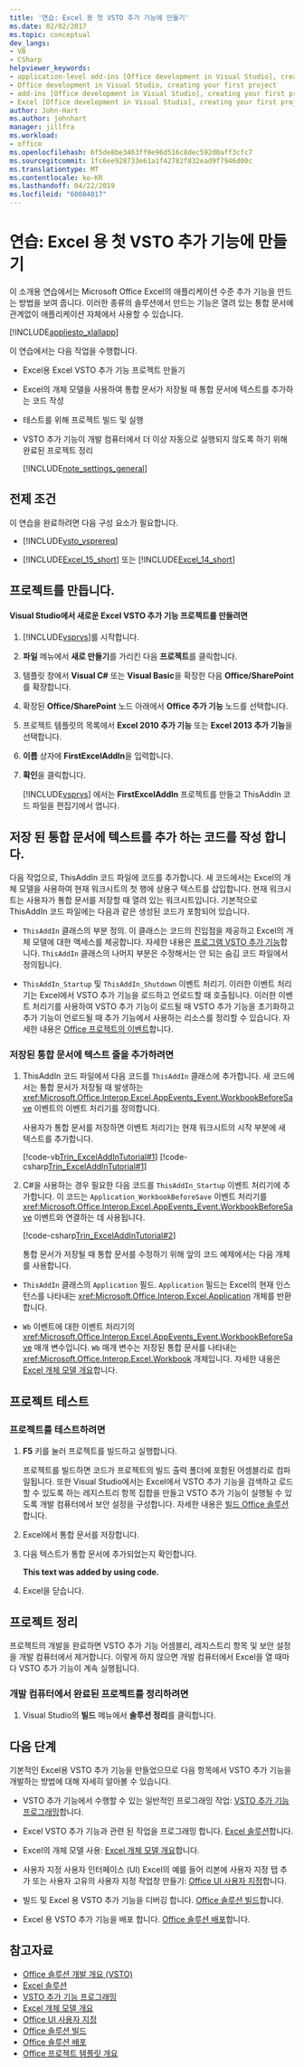 ```yaml
---
title: '연습: Excel 용 첫 VSTO 추가 기능에 만들기'
ms.date: 02/02/2017
ms.topic: conceptual
dev_langs:
- VB
- CSharp
helpviewer_keywords:
- application-level add-ins [Office development in Visual Studio], creating your first project
- Office development in Visual Studio, creating your first project
- add-ins [Office development in Visual Studio], creating your first project
- Excel [Office development in Visual Studio], creating your first project
author: John-Hart
ms.author: johnhart
manager: jillfra
ms.workload:
- office
ms.openlocfilehash: 6f5de8be3463ff0e96d516c8dec592d0aff3cfc7
ms.sourcegitcommit: 1fc6ee928733e61a1f42782f832ead9f7946d00c
ms.translationtype: MT
ms.contentlocale: ko-KR
ms.lasthandoff: 04/22/2019
ms.locfileid: "60084017"
---
```

# <a name="walkthrough-create-your-first-vsto-add-in-for-excel"></a>연습: Excel 용 첫 VSTO 추가 기능에 만들기
  이 소개용 연습에서는 Microsoft Office Excel의 애플리케이션 수준 추가 기능을 만드는 방법을 보여 줍니다. 이러한 종류의 솔루션에서 만드는 기능은 열려 있는 통합 문서에 관계없이 애플리케이션 자체에서 사용할 수 있습니다.

 [!INCLUDE[appliesto_xlallapp](../vsto/includes/appliesto-xlallapp-md.md)]

 이 연습에서는 다음 작업을 수행합니다.

- Excel용 Excel VSTO 추가 기능 프로젝트 만들기

- Excel의 개체 모델을 사용하여 통합 문서가 저장될 때 통합 문서에 텍스트를 추가하는 코드 작성

- 테스트를 위해 프로젝트 빌드 및 실행

- VSTO 추가 기능이 개발 컴퓨터에서 더 이상 자동으로 실행되지 않도록 하기 위해 완료된 프로젝트 정리

  [!INCLUDE[note_settings_general](../sharepoint/includes/note-settings-general-md.md)]

## <a name="prerequisites"></a>전제 조건
 이 연습을 완료하려면 다음 구성 요소가 필요합니다.

- [!INCLUDE[vsto_vsprereq](../vsto/includes/vsto-vsprereq-md.md)]

- [!INCLUDE[Excel_15_short](../vsto/includes/excel-15-short-md.md)] 또는 [!INCLUDE[Excel_14_short](../vsto/includes/excel-14-short-md.md)]

## <a name="create-the-project"></a>프로젝트를 만듭니다.

#### <a name="to-create-a-new-excel-vsto-add-in-project-in-visual-studio"></a>Visual Studio에서 새로운 Excel VSTO 추가 기능 프로젝트를 만들려면

1. [!INCLUDE[vsprvs](../sharepoint/includes/vsprvs-md.md)]를 시작합니다.

2. **파일** 메뉴에서 **새로 만들기**를 가리킨 다음 **프로젝트**를 클릭합니다.

3. 템플릿 창에서 **Visual C#** 또는 **Visual Basic**을 확장한 다음 **Office/SharePoint**를 확장합니다.

4. 확장된 **Office/SharePoint** 노드 아래에서 **Office 추가 기능** 노드를 선택합니다.

5. 프로젝트 템플릿의 목록에서 **Excel 2010 추가 기능** 또는 **Excel 2013 추가 기능**을 선택합니다.

6. **이름** 상자에 **FirstExcelAddIn**을 입력합니다.

7. **확인**을 클릭합니다.

     [!INCLUDE[vsprvs](../sharepoint/includes/vsprvs-md.md)] 에서는 **FirstExcelAddIn** 프로젝트를 만들고 ThisAddIn 코드 파일을 편집기에서 엽니다.

## <a name="write-code-to-add-text-to-the-saved-workbook"></a>저장 된 통합 문서에 텍스트를 추가 하는 코드를 작성 합니다.
 다음 작업으로, ThisAddIn 코드 파일에 코드를 추가합니다. 새 코드에서는 Excel의 개체 모델을 사용하여 현재 워크시트의 첫 행에 상용구 텍스트를 삽입합니다. 현재 워크시트는 사용자가 통합 문서를 저장할 때 열려 있는 워크시트입니다. 기본적으로 ThisAddIn 코드 파일에는 다음과 같은 생성된 코드가 포함되어 있습니다.

- `ThisAddIn` 클래스의 부분 정의. 이 클래스는 코드의 진입점을 제공하고 Excel의 개체 모델에 대한 액세스를 제공합니다. 자세한 내용은 [프로그램 VSTO 추가 기능](../vsto/programming-vsto-add-ins.md)합니다. `ThisAddIn` 클래스의 나머지 부분은 수정해서는 안 되는 숨김 코드 파일에서 정의됩니다.

- `ThisAddIn_Startup` 및 `ThisAddIn_Shutdown` 이벤트 처리기. 이러한 이벤트 처리기는 Excel에서 VSTO 추가 기능을 로드하고 언로드할 때 호출됩니다. 이러한 이벤트 처리기를 사용하여 VSTO 추가 기능이 로드될 때 VSTO 추가 기능을 초기화하고 추가 기능이 언로드될 때 추가 기능에서 사용하는 리소스를 정리할 수 있습니다. 자세한 내용은 [Office 프로젝트의 이벤트](../vsto/events-in-office-projects.md)합니다.

### <a name="to-add-a-line-of-text-to-the-saved-workbook"></a>저장된 통합 문서에 텍스트 줄을 추가하려면

1. ThisAddIn 코드 파일에서 다음 코드를 `ThisAddIn` 클래스에 추가합니다. 새 코드에서는 통합 문서가 저장될 때 발생하는 <xref:Microsoft.Office.Interop.Excel.AppEvents_Event.WorkbookBeforeSave> 이벤트의 이벤트 처리기를 정의합니다.

    사용자가 통합 문서를 저장하면 이벤트 처리기는 현재 워크시트의 시작 부분에 새 텍스트를 추가합니다.

    [!code-vb[Trin_ExcelAddInTutorial#1](../vsto/codesnippet/VisualBasic/Trin_ExcelAddInTutorial/ThisAddIn.vb#1)]
    [!code-csharp[Trin_ExcelAddInTutorial#1](../vsto/codesnippet/CSharp/Trin_ExcelAddInTutorial/ThisAddIn.cs#1)]

2. C#을 사용하는 경우 필요한 다음 코드를 `ThisAddIn_Startup` 이벤트 처리기에 추가합니다. 이 코드는 `Application_WorkbookBeforeSave` 이벤트 처리기를 <xref:Microsoft.Office.Interop.Excel.AppEvents_Event.WorkbookBeforeSave> 이벤트와 연결하는 데 사용됩니다.

    [!code-csharp[Trin_ExcelAddInTutorial#2](../vsto/codesnippet/CSharp/Trin_ExcelAddInTutorial/ThisAddIn.cs#2)]

   통합 문서가 저장될 때 통합 문서를 수정하기 위해 앞의 코드 예제에서는 다음 개체를 사용합니다.

- `ThisAddIn` 클래스의 `Application` 필드. `Application` 필드는 Excel의 현재 인스턴스를 나타내는 <xref:Microsoft.Office.Interop.Excel.Application> 개체를 반환합니다.

- `Wb` 이벤트에 대한 이벤트 처리기의 <xref:Microsoft.Office.Interop.Excel.AppEvents_Event.WorkbookBeforeSave> 매개 변수입니다. `Wb` 매개 변수는 저장된 통합 문서를 나타내는 <xref:Microsoft.Office.Interop.Excel.Workbook> 개체입니다. 자세한 내용은 [Excel 개체 모델 개요](../vsto/excel-object-model-overview.md)합니다.

## <a name="test-the-project"></a>프로젝트 테스트

### <a name="to-test-the-project"></a>프로젝트를 테스트하려면

1. **F5** 키를 눌러 프로젝트를 빌드하고 실행합니다.

     프로젝트를 빌드하면 코드가 프로젝트의 빌드 출력 폴더에 포함된 어셈블리로 컴파일됩니다. 또한 Visual Studio에서는 Excel에서 VSTO 추가 기능을 검색하고 로드할 수 있도록 하는 레지스트리 항목 집합을 만들고 VSTO 추가 기능이 실행될 수 있도록 개발 컴퓨터에서 보안 설정을 구성합니다. 자세한 내용은 [빌드 Office 솔루션](../vsto/building-office-solutions.md)합니다.

2. Excel에서 통합 문서를 저장합니다.

3. 다음 텍스트가 통합 문서에 추가되었는지 확인합니다.

     **This text was added by using code.**

4. Excel을 닫습니다.

## <a name="clean-up-the-project"></a>프로젝트 정리
 프로젝트의 개발을 완료하면 VSTO 추가 기능 어셈블리, 레지스트리 항목 및 보안 설정을 개발 컴퓨터에서 제거합니다. 이렇게 하지 않으면 개발 컴퓨터에서 Excel을 열 때마다 VSTO 추가 기능이 계속 실행됩니다.

### <a name="to-clean-up-the-completed-project-on-your-development-computer"></a>개발 컴퓨터에서 완료된 프로젝트를 정리하려면

1. Visual Studio의 **빌드** 메뉴에서 **솔루션 정리**를 클릭합니다.

## <a name="next-steps"></a>다음 단계
 기본적인 Excel용 VSTO 추가 기능을 만들었으므로 다음 항목에서 VSTO 추가 기능을 개발하는 방법에 대해 자세히 알아볼 수 있습니다.

- VSTO 추가 기능에서 수행할 수 있는 일반적인 프로그래밍 작업: [VSTO 추가 기능 프로그래밍](../vsto/programming-vsto-add-ins.md)합니다.

- Excel VSTO 추가 기능과 관련 된 작업을 프로그래밍 합니다. [Excel 솔루션](../vsto/excel-solutions.md)합니다.

- Excel의 개체 모델 사용: [Excel 개체 모델 개요](../vsto/excel-object-model-overview.md)합니다.

- 사용자 지정 사용자 인터페이스 (UI) Excel의 예를 들어 리본에 사용자 지정 탭 추가 또는 사용자 고유의 사용자 지정 작업창 만들기: [Office UI 사용자 지정](../vsto/office-ui-customization.md)합니다.

- 빌드 및 Excel 용 VSTO 추가 기능을 디버깅 합니다. [Office 솔루션 빌드](../vsto/building-office-solutions.md)합니다.

- Excel 용 VSTO 추가 기능을 배포 합니다. [Office 솔루션 배포](../vsto/deploying-an-office-solution.md)합니다.

## <a name="see-also"></a>참고자료
- [Office 솔루션 개발 개요 &#40;VSTO&#41;](../vsto/office-solutions-development-overview-vsto.md)
- [Excel 솔루션](../vsto/excel-solutions.md)
- [VSTO 추가 기능 프로그래밍](../vsto/programming-vsto-add-ins.md)
- [Excel 개체 모델 개요](../vsto/excel-object-model-overview.md)
- [Office UI 사용자 지정](../vsto/office-ui-customization.md)
- [Office 솔루션 빌드](../vsto/building-office-solutions.md)
- [Office 솔루션 배포](../vsto/deploying-an-office-solution.md)
- [Office 프로젝트 템플릿 개요](../vsto/office-project-templates-overview.md)
